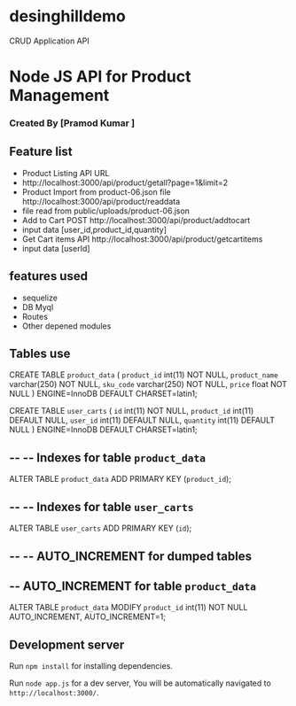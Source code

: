 # desinghilldemo
CRUD Application API 
# Node JS API for Product Management

### Created By [Pramod Kumar ] 



## Feature list

 * Product Listing API URL 
 * http://localhost:3000/api/product/getall?page=1&limit=2
 * Product Import from product-06.json file http://localhost:3000/api/product/readdata 
 * file read from public/uploads/product-06.json
 * Add to Cart POST http://localhost:3000/api/product/addtocart
 * input data [user_id,product_id,quantity]
 * Get Cart items API http://localhost:3000/api/product/getcartitems
 * input data [userId]
 


##  features used

 * sequelize
 * DB Myql
 * Routes
 * Other depened modules
 
## Tables use
CREATE TABLE `product_data` (
  `product_id` int(11) NOT NULL,
  `product_name` varchar(250) NOT NULL,
  `sku_code` varchar(250) NOT NULL,
  `price` float NOT NULL
) ENGINE=InnoDB DEFAULT CHARSET=latin1;


CREATE TABLE `user_carts` (
  `id` int(11) NOT NULL,
  `product_id` int(11) DEFAULT NULL,
  `user_id` int(11) DEFAULT NULL,
  `quantity` int(11) DEFAULT NULL
) ENGINE=InnoDB DEFAULT CHARSET=latin1;

--
-- Indexes for table `product_data`
--
ALTER TABLE `product_data`
  ADD PRIMARY KEY (`product_id`);

--
-- Indexes for table `user_carts`
--
ALTER TABLE `user_carts`
  ADD PRIMARY KEY (`id`);

--
-- AUTO_INCREMENT for dumped tables
--


-- AUTO_INCREMENT for table `product_data`
--
ALTER TABLE `product_data`
  MODIFY `product_id` int(11) NOT NULL AUTO_INCREMENT, AUTO_INCREMENT=1;



## Development server

Run `npm install` for installing dependencies.

Run `node app.js` for a dev server, You will be automatically navigated to `http://localhost:3000/`.



